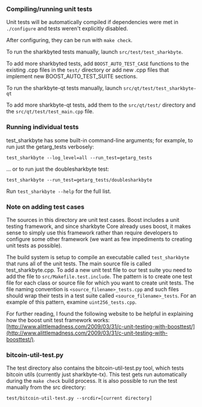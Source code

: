 ### Compiling/running unit tests

Unit tests will be automatically compiled if dependencies were met in `./configure`
and tests weren't explicitly disabled.

After configuring, they can be run with `make check`.

To run the sharkbyted tests manually, launch `src/test/test_sharkbyte`.

To add more sharkbyted tests, add `BOOST_AUTO_TEST_CASE` functions to the existing
.cpp files in the `test/` directory or add new .cpp files that
implement new BOOST_AUTO_TEST_SUITE sections.

To run the sharkbyte-qt tests manually, launch `src/qt/test/test_sharkbyte-qt`

To add more sharkbyte-qt tests, add them to the `src/qt/test/` directory and
the `src/qt/test/test_main.cpp` file.

### Running individual tests

test_sharkbyte has some built-in command-line arguments; for
example, to run just the getarg_tests verbosely:

    test_sharkbyte --log_level=all --run_test=getarg_tests

... or to run just the doublesharkbyte test:

    test_sharkbyte --run_test=getarg_tests/doublesharkbyte

Run `test_sharkbyte --help` for the full list.

### Note on adding test cases

The sources in this directory are unit test cases.  Boost includes a
unit testing framework, and since sharkbyte Core already uses boost, it makes
sense to simply use this framework rather than require developers to
configure some other framework (we want as few impediments to creating
unit tests as possible).

The build system is setup to compile an executable called `test_sharkbyte`
that runs all of the unit tests.  The main source file is called
test_sharkbyte.cpp. To add a new unit test file to our test suite you need 
to add the file to `src/Makefile.test.include`. The pattern is to create 
one test file for each class or source file for which you want to create 
unit tests.  The file naming convention is `<source_filename>_tests.cpp` 
and such files should wrap their tests in a test suite 
called `<source_filename>_tests`. For an example of this pattern, 
examine `uint256_tests.cpp`.

For further reading, I found the following website to be helpful in
explaining how the boost unit test framework works:
[http://www.alittlemadness.com/2009/03/31/c-unit-testing-with-boosttest/](http://www.alittlemadness.com/2009/03/31/c-unit-testing-with-boosttest/).

### bitcoin-util-test.py

The test directory also contains the bitcoin-util-test.py tool, which tests bitcoin utils (currently just sharkbyte-tx). This test gets run automatically during the `make check` build process. It is also possible to run the test manually from the src directory:

```
test/bitcoin-util-test.py --srcdir=[current directory]

```